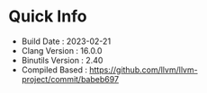# Quick Info
* Build Date : 2023-02-21
* Clang Version : 16.0.0
* Binutils Version : 2.40
* Compiled Based : https://github.com/llvm/llvm-project/commit/babeb697
